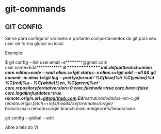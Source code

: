 # git-commands

## GIT CONFIG
Serve para configurar variáveis e portanto comportamentos do git para  seu user de forma global ou local. 

Exemplo:

$ git config --list
user.email=e********@gmail.com
user.name=Edn************ *********8 **************
init.defaultbranch=main
core.editor=code --wait
alias.s=!git status -s
alias.c=!git add --all && git commit -m
alias.l=!git log --pretty=format:'%C(blue)%h %C(yellow)%d %C(red)%s - %C(white)%cn, %C(green)%cr'
core.repositoryformatversion=0
core.filemode=true
core.bare=false
core.logallrefupdates=true
remote.origin.url=git@github.com:Ed*******/estruturadedados-em-c.git
remote.origin.fetch=+refs/heads/*:refs/remotes/origin/*
branch.main.remote=origin
branch.main.merge=refs/heads/main


git config --global --edit

Abre a tela do VI
